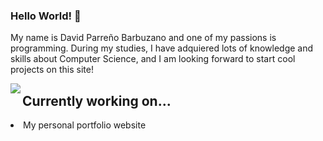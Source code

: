 ### Hello World! 👋

My name is David Parreño Barbuzano and one of my passions is programming.
During my studies, I have adquiered lots of knowledge and skills about Computer
Science, and I am looking forward to start cool projects on this site!

<img src="https://github-readme-stats.vercel.app/api/top-langs/?username=losedavidpb&layout=compact" align="left"/>

<p align="right">
  <h2>Currently working on...</h2>
  <li>My personal portfolio website</li>
</p>

